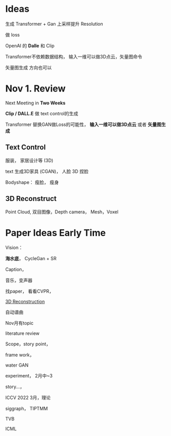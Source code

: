 # Ideas

生成 Transformer + Gan 上采样提升 Resolution

做 loss

OpenAI 的 **Dalle** 和 Clip

Transformer不依赖数据结构， 输入一维可以做3D点云，矢量图命令

矢量图生成 方向也可以



# Nov 1. Review

Next Meeting in **Two Weeks**

**Clip / DALL.E** 做 text control的生成

Transformer 替换GAN做Loss的可能性，  **输入一维可以做3D点云** 或者 **矢量图生成**

## Text Control

服装， 家居设计等 (3D)

text 生成3D家具 (CGAN)， 人脸 3D 捏脸

Bodyshape： 瘦脸， 瘦身

## 3D Reconstruct

Point Cloud, 双目图像，Depth camera， Mesh，Voxel 













# Paper Ideas Early Time

Vision：

**海水底**， CycleGan + SR

Caption， 

音乐，变声器

找paper， 看看CVPR， 

[3D Reconstruction](https://openaccess.thecvf.com/content/ICCV2021W/Diff3D/html/Laradji_SSR_Semi-Supervised_Soft_Rasterizer_for_Single-View_2D_to_3D_Reconstruction_ICCVW_2021_paper.html)

自动谱曲



Nov月有topic

literature review

Scope，story point，

frame work，

water GAN

experiment， 2月中~3  

story...，

ICCV 2022 3月，理论

siggraph， TIPTMM

TVB        

ICML

























